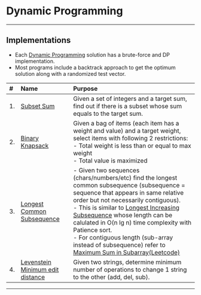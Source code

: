 Dynamic Programming
===================

----------------------------------------------------------------------------------------
Implementations
--------------------------------------------
- Each [Dynamic Programming](./) solution has a brute-force and DP implementation.
- Most programs include a backtrack approach to get the optimum solution along with a randomized test vector.

|#  | Name       | Purpose                                      |
|:--|:-----------|:---------------------------------------------|
|1. |  [Subset Sum](./dyn_subset_sum.cc)  | Given a set of integers and a target sum, find out if there is a subset whose sum equals to the target sum.                                                          | 
|2. |  [Binary Knapsack](./dyn_knapsack_01.cc) | Given a bag of items (each item has a weight and value) and a target weight, select items with following 2 restrictions: <br> - Total weight is less than or equal to max weight <br> - Total value is maximized  |
|3. |  [Longest Common Subsequence](./dyn_longest_common_subsequence.cc)  | - Given two sequences (chars/numbers/etc) find the longest common subsequence (subsequence = sequence that appears in same relative order but not necessarily contiguous). <br> - This is similar to [Longest Increasing Subsequence](./leetcode/algo_dp_longest_increasing_subsequence.cc) whose length can be calulated in O(n lg n) time complexity with Patience sort.  <br> - For contiguous length (sub-array instead of subsequence) refer to [Maximum Sum in Subarray(Leetcode)](./leetcode/algo_dp_maximum_sum_product_subarray.cc)            |
|4. |  [Levenstein Minimum edit distance](./dyn_str_min_edit_distance.cc) | Given two strings, determine minimum number of operations to change 1 string to the other (add, del, sub).                        |

----------------------------------------------------------------------------------------






